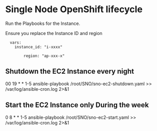 # Single Node OpenShift lifecycle 

Run the Playbooks for the Instance. 

Ensure you replace the Instance ID and region

```
  vars:
    instance_id: "i-xxxx"
```

```
        region: "ap-xxx-x"
```
## Shutdown the EC2 Instance every night
00 19 * * 1-5 ansible-playbook /root/SNO/sno-ec2-shutdown.yaml >> /var/log/ansible-cron.log 2>&1

## Start the EC2 Instance only During the week
0 8 * * 1-5 ansible-playbook /root/SNO/sno-ec2-start.yaml >> /var/log/ansible-cron.log 2>&1
